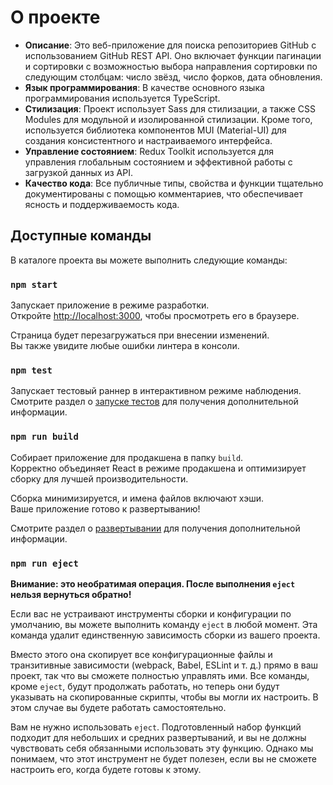 # О проекте

- **Описание**: Это веб-приложение для поиска репозиториев GitHub с использованием GitHub REST API. Оно включает функции пагинации и сортировки с возможностью выбора направления сортировки по следующим столбцам: число звёзд, число форков, дата обновления.
- **Язык программирования**: В качестве основного языка программирования используется TypeScript.
- **Стилизация**: Проект использует Sass для стилизации, а также CSS Modules для модульной и изолированной стилизации. Кроме того, используется библиотека компонентов MUI (Material-UI) для создания консистентного и настраиваемого интерфейса.
- **Управление состоянием**: Redux Toolkit используется для управления глобальным состоянием и эффективной работы с загрузкой данных из API.
- **Качество кода**: Все публичные типы, свойства и функции тщательно документированы с помощью комментариев, что обеспечивает ясность и поддерживаемость кода.


## Доступные команды

В каталоге проекта вы можете выполнить следующие команды:

### `npm start`

Запускает приложение в режиме разработки.\
Откройте [http://localhost:3000](http://localhost:3000), чтобы просмотреть его в браузере.

Страница будет перезагружаться при внесении изменений.\
Вы также увидите любые ошибки линтера в консоли.

### `npm test`

Запускает тестовый раннер в интерактивном режиме наблюдения.\
Смотрите раздел о [запуске тестов](https://facebook.github.io/create-react-app/docs/running-tests) для получения дополнительной информации.

### `npm run build`

Собирает приложение для продакшена в папку `build`.\
Корректно объединяет React в режиме продакшена и оптимизирует сборку для лучшей производительности.

Сборка минимизируется, и имена файлов включают хэши.\
Ваше приложение готово к развертыванию!

Смотрите раздел о [развертывании](https://facebook.github.io/create-react-app/docs/deployment) для получения дополнительной информации.

### `npm run eject`

**Внимание: это необратимая операция. После выполнения `eject` нельзя вернуться обратно!**

Если вас не устраивают инструменты сборки и конфигурации по умолчанию, вы можете выполнить команду `eject` в любой момент. Эта команда удалит единственную зависимость сборки из вашего проекта.

Вместо этого она скопирует все конфигурационные файлы и транзитивные зависимости (webpack, Babel, ESLint и т. д.) прямо в ваш проект, так что вы сможете полностью управлять ими. Все команды, кроме `eject`, будут продолжать работать, но теперь они будут указывать на скопированные скрипты, чтобы вы могли их настроить. В этом случае вы будете работать самостоятельно.

Вам не нужно использовать `eject`. Подготовленный набор функций подходит для небольших и средних развертываний, и вы не должны чувствовать себя обязанными использовать эту функцию. Однако мы понимаем, что этот инструмент не будет полезен, если вы не сможете настроить его, когда будете готовы к этому.



